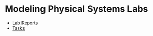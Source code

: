 # Modeling Physical Systems Labs

- [Lab Reports](https://ogioldat.github.io/agh-mps-lab/home.html)
- [Tasks](https://github.com/slayoo/AGH-MPS-2025)
